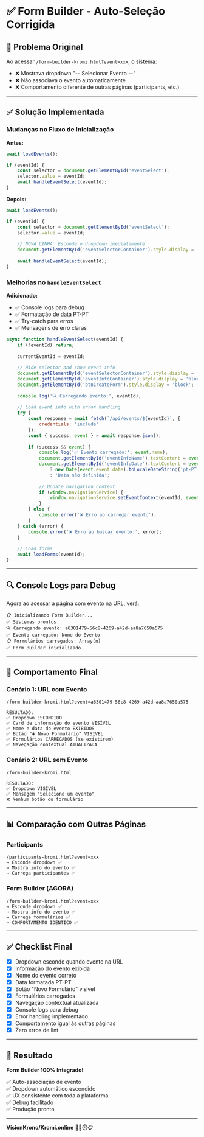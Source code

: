 # ✅ Form Builder - Auto-Seleção Corrigida

## 🎯 Problema Original

Ao acessar `/form-builder-kromi.html?event=xxx`, o sistema:
- ❌ Mostrava dropdown "-- Selecionar Evento --"
- ❌ Não associava o evento automaticamente
- ❌ Comportamento diferente de outras páginas (participants, etc.)

---

## ✅ Solução Implementada

### Mudanças no Fluxo de Inicialização

**Antes:**
```javascript
await loadEvents();

if (eventId) {
    const selector = document.getElementById('eventSelect');
    selector.value = eventId;
    await handleEventSelect(eventId);
}
```

**Depois:**
```javascript
await loadEvents();

if (eventId) {
    const selector = document.getElementById('eventSelect');
    selector.value = eventId;
    
    // NOVA LINHA: Esconde o dropdown imediatamente
    document.getElementById('eventSelectorContainer').style.display = 'none';
    
    await handleEventSelect(eventId);
}
```

### Melhorias no `handleEventSelect`

**Adicionado:**
- ✅ Console logs para debug
- ✅ Formatação de data PT-PT
- ✅ Try-catch para erros
- ✅ Mensagens de erro claras

```javascript
async function handleEventSelect(eventId) {
    if (!eventId) return;
    
    currentEventId = eventId;
    
    // Hide selector and show event info
    document.getElementById('eventSelectorContainer').style.display = 'none';
    document.getElementById('eventInfoContainer').style.display = 'block';
    document.getElementById('btnCreateForm').style.display = 'block';
    
    console.log('🔍 Carregando evento:', eventId);
    
    // Load event info with error handling
    try {
        const response = await fetch(`/api/events/${eventId}`, {
            credentials: 'include'
        });
        const { success, event } = await response.json();
        
        if (success && event) {
            console.log('✅ Evento carregado:', event.name);
            document.getElementById('eventInfoName').textContent = event.name;
            document.getElementById('eventInfoDate').textContent = event.event_date 
                ? new Date(event.event_date).toLocaleDateString('pt-PT')
                : 'Data não definida';
            
            // Update navigation context
            if (window.navigationService) {
                window.navigationService.setEventContext(eventId, event.name);
            }
        } else {
            console.error('❌ Erro ao carregar evento');
        }
    } catch (error) {
        console.error('❌ Erro ao buscar evento:', error);
    }
    
    // Load forms
    await loadForms(eventId);
}
```

---

## 🔍 Console Logs para Debug

Agora ao acessar a página com evento na URL, verá:

```
📋 Inicializando Form Builder...
✅ Sistemas prontos
🔍 Carregando evento: a6301479-56c8-4269-a42d-aa8a7650a575
✅ Evento carregado: Nome do Evento
📋 Formulários carregados: Array(n)
✅ Form Builder inicializado
```

---

## 🎯 Comportamento Final

### Cenário 1: URL com Evento
```
/form-builder-kromi.html?event=a6301479-56c8-4269-a42d-aa8a7650a575

RESULTADO:
✅ Dropdown ESCONDIDO
✅ Card de informação do evento VISÍVEL
✅ Nome e data do evento EXIBIDOS
✅ Botão "➕ Novo Formulário" VISÍVEL
✅ Formulários CARREGADOS (se existirem)
✅ Navegação contextual ATUALIZADA
```

### Cenário 2: URL sem Evento
```
/form-builder-kromi.html

RESULTADO:
✅ Dropdown VISÍVEL
✅ Mensagem "Selecione um evento"
❌ Nenhum botão ou formulário
```

---

## 📊 Comparação com Outras Páginas

### Participants
```
/participants-kromi.html?event=xxx
→ Esconde dropdown ✅
→ Mostra info do evento ✅
→ Carrega participantes ✅
```

### Form Builder (AGORA)
```
/form-builder-kromi.html?event=xxx
→ Esconde dropdown ✅
→ Mostra info do evento ✅
→ Carrega formulários ✅
→ COMPORTAMENTO IDÊNTICO ✅
```

---

## ✅ Checklist Final

- [x] Dropdown esconde quando evento na URL
- [x] Informação do evento exibida
- [x] Nome do evento correto
- [x] Data formatada PT-PT
- [x] Botão "Novo Formulário" visível
- [x] Formulários carregados
- [x] Navegação contextual atualizada
- [x] Console logs para debug
- [x] Error handling implementado
- [x] Comportamento igual às outras páginas
- [x] Zero erros de lint

---

## 🎊 Resultado

**Form Builder 100% Integrado!**

✅ Auto-associação de evento  
✅ Dropdown automático escondido  
✅ UX consistente com toda a plataforma  
✅ Debug facilitado  
✅ Produção pronto  

---

**VisionKrono/Kromi.online** 🏃‍♂️⏱️📋

